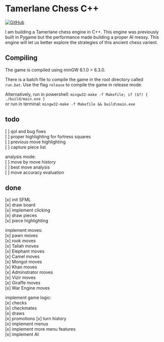 # Tamerlane Chess C++

[![GitHub](https://img.shields.io/badge/GitHub-Download-blue?style=flat-square&logo=github)](https://github.com/mirror-shades/tamerlane-cpp/releases/latest/download/Tamerlane.Chess.zip)

I am building a Tamerlane chess engine in C++. This engine was previously built in Pygame but the performance made building a proper AI messy. This engine will let us better explore the strategies of this ancient chess varient.

## Compiling

The game is compiled using minGW 6.1.0 > 6.3.0.

There is a batch file to compile the game in the root directory called `run.bat`. Use the flag `release` to compile the game in release mode.

Alternatively, run in powershell:
`mingw32-make -f Makefile; if ($?) { ./build/main.exe }`  
or run in terminal:
`mingw32-make -f Makefile && build\main.exe`

## todo

[ ] qol and bug fixes  
[ ] proper highlighting for fortress squares  
[ ] previous move highlighting  
[ ] capture piece list

analysis mode:  
[ ] move by move history  
[ ] best move analysis  
[ ] move accuracy evaluation

## done

[x] init SFML  
[x] draw board  
[x] implement clicking  
[x] draw pieces  
[x] piece highlighting

implement moves:  
[x] pawn moves  
[x] rook moves  
[x] Taliah moves  
[x] Elephant moves  
[x] Camel moves  
[x] Mongol moves  
[x] Khan moves  
[x] Adminstrator moves  
[x] Vizir moves  
[x] Giraffe moves  
[x] War Engine moves

implement game logic:  
[x] checks  
[x] checkmates  
[x] draws  
[x] promotions
[x] turn history  
[x] implement menus  
[x] implement more menu features  
[x] implement AI
